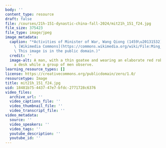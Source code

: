 ```yaml
---
body: ''
content_type: resource
draft: false
file: /courses/21h-151-dynastic-china-fall-2024/mit21h_151_f24.jpg
file_size: 375423
file_type: image/jpeg
image_metadata:
  caption: "*Activities of Minister of War, Wang Qiong (1459\u20131532)* (1736). (Source:\
    \ [Wikimedia Commons](https://commons.wikimedia.org/wiki/File:Ming_Dynasty_Activities_of_Minister_of_War_Wang_Qiong.jpg).\
    \ This image is in the public domain.)"
  credit: ''
  image-alt: A man, with a thin goatee and wearing an elaborate red robe, sits at
    a desk while a group of men observe.
learning_resource_types: []
license: https://creativecommons.org/publicdomain/zero/1.0/
resourcetype: Image
title: mit21h_151_f24.jpg
uid: 18481b75-4437-47e7-bfdc-2771728c6376
video_files:
  archive_url: ''
  video_captions_file: ''
  video_thumbnail_file: ''
  video_transcript_file: ''
video_metadata:
  source: ''
  video_speakers: ''
  video_tags: ''
  youtube_description: ''
  youtube_id: ''
---
```

